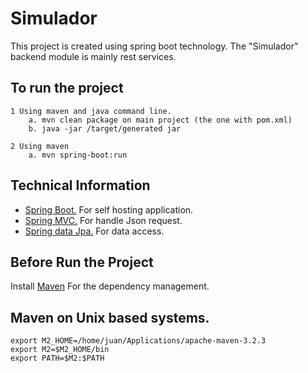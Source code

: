 Simulador
=========
This project is created using spring boot technology. The "Simulador" backend module is mainly rest services.

To run the project
------------------

    1 Using maven and java command line.
        a. mvn clean package on main project (the one with pom.xml)
        b. java -jar /target/generated jar

    2 Using maven
        a. mvn spring-boot:run

Technical Information
---------------------
* [Spring Boot.](http://projects.spring.io/spring-boot/) For self hosting application.
* [Spring MVC.](http://docs.spring.io/spring/docs/current/spring-framework-reference/html/mvc.html) For handle Json request. 
* [Spring data Jpa.](http://projects.spring.io/spring-data-jpa/) For data access.

Before Run the Project
----------------------
Install [Maven](http://maven.apache.org/download.cgi) For the dependency management.

Maven on Unix based systems.
----------------------------
    export M2_HOME=/home/juan/Applications/apache-maven-3.2.3
    export M2=$M2_HOME/bin
    export PATH=$M2:$PATH